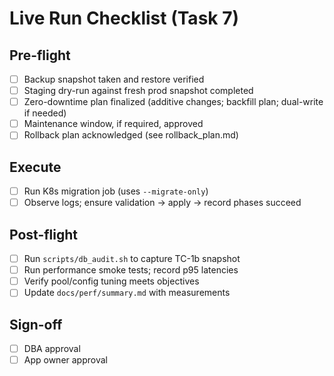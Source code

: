 # Live Run Checklist (Task 7)

## Pre-flight

- [ ] Backup snapshot taken and restore verified
- [ ] Staging dry-run against fresh prod snapshot completed
- [ ] Zero-downtime plan finalized (additive changes; backfill plan; dual-write if needed)
- [ ] Maintenance window, if required, approved
- [ ] Rollback plan acknowledged (see rollback_plan.md)

## Execute

- [ ] Run K8s migration job (uses `--migrate-only`)
- [ ] Observe logs; ensure validation → apply → record phases succeed

## Post-flight

- [ ] Run `scripts/db_audit.sh` to capture TC-1b snapshot
- [ ] Run performance smoke tests; record p95 latencies
- [ ] Verify pool/config tuning meets objectives
- [ ] Update `docs/perf/summary.md` with measurements

## Sign-off

- [ ] DBA approval
- [ ] App owner approval
